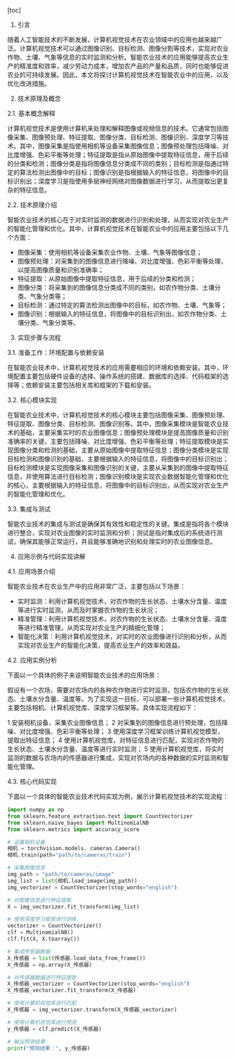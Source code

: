 
[toc]                    
                
                
1. 引言

随着人工智能技术的不断发展，计算机视觉技术在农业领域中的应用也越来越广泛。计算机视觉技术可以通过图像识别、目标检测、图像分割等技术，实现对农业作物、土壤、气象等信息的实时监测和分析。智能农业技术的应用能够提高农业生产的精准度和效率，减少劳动力成本，增加农产品的产量和品质，同时也能够促进农业的可持续发展。因此，本文将探讨计算机视觉技术在智能农业中的应用，以及优化改进措施。

2. 技术原理及概念

2.1. 基本概念解释

计算机视觉技术是使用计算机来处理和解释图像或视频信息的技术。它通常包括图像采集、图像预处理、特征提取、图像分类、目标检测、图像识别、深度学习等技术。其中，图像采集是指使用相机等设备采集图像信息；图像预处理包括降噪、对比度增强、色彩平衡等处理；特征提取是指从原始图像中提取特征信息，用于后续的分类和检测；图像分类是指将图像信息分类成不同的类别；目标检测是指通过特定的算法检测出图像中的目标；图像识别是指根据输入的特征信息，将图像中的目标识别出；深度学习是指使用多层神经网络对图像数据进行学习，从而提取出更复杂的特征信息。

2.2. 技术原理介绍

智能农业技术的核心在于对实时监测的数据进行识别和处理，从而实现对农业生产的智能化管理和优化。其中，计算机视觉技术在智能农业中的应用主要包括以下几个方面：

- 图像采集：使用相机等设备采集农业作物、土壤、气象等图像信息；
- 图像预处理：对采集到的图像信息进行降噪、对比度增强、色彩平衡等处理，以提高图像质量和识别准确率；
- 特征提取：从原始图像中提取特征信息，用于后续的分类和检测；
- 图像分类：将采集到的图像信息分类成不同的类别，如农作物分类、土壤分类、气象分类等；
- 目标检测：通过特定的算法检测出图像中的目标，如农作物、土壤、气象等；
- 图像识别：根据输入的特征信息，将图像中的目标识别出，如农作物分类、土壤分类、气象分类等。

3. 实现步骤与流程

3.1. 准备工作：环境配置与依赖安装

在智能农业技术中，计算机视觉技术的应用需要相应的环境和依赖安装。其中，环境配置主要包括硬件设备的选择、操作系统的搭建、数据库的选择、代码框架的选择等；依赖安装主要包括相关库和框架的下载和安装。

3.2. 核心模块实现

在智能农业技术中，计算机视觉技术的核心模块主要包括图像采集、图像预处理、特征提取、图像分类、目标检测、图像识别等。其中，图像采集模块是智能农业技术的基础，主要采集实时的农业图像信息；图像预处理模块是提高图像质量和识别准确率的关键，主要包括降噪、对比度增强、色彩平衡等处理；特征提取模块是实现图像分类和检测的基础，主要从原始图像中提取特征信息；图像分类模块是实现目标检测和图像识别的基础，主要根据输入的特征信息，将图像中的目标识别出；目标检测模块是实现图像采集和图像识别的关键，主要从采集到的图像中提取特征信息，并使用算法进行目标检测；图像识别模块是实现农业数据智能化管理和优化的核心，主要根据输入的特征信息，将图像中的目标识别出，从而实现对农业生产的智能化管理和优化。

3.3. 集成与测试

智能农业技术的集成与测试是确保其有效性和稳定性的关键。集成是指将各个模块进行整合，实现对农业图像的实时监测和分析；测试是指对集成后的系统进行测试，确保其能够正常运行，并且能够准确地识别和处理实时的农业图像信息。

4. 应用示例与代码实现讲解

4.1. 应用场景介绍

智能农业技术在农业生产中的应用非常广泛，主要包括以下场景：

- 实时监测：利用计算机视觉技术，对农作物的生长状态、土壤水分含量、温度等进行实时监测，从而及时掌握农作物的生长状况；
- 精准管理：利用计算机视觉技术，对农作物的生长状态、土壤水分含量、温度等进行精准管理，从而实现对农业生产的精细化管理；
- 智能化决策：利用计算机视觉技术，对实时的农业图像进行识别和分析，从而实现对农业生产的智能化决策，提高农业生产的效率和效益。

4.2. 应用实例分析

下面以一个具体的例子来说明智能农业技术的应用场景：

假设有一个农场，需要对农场内的各种农作物进行实时监测，包括农作物的生长状态、土壤水分含量、温度等。为了实现这一目标，可以部署一些计算机视觉技术，主要包括相机、计算机视觉库、深度学习框架等。具体实现流程如下：

1 安装相机设备，采集农业图像信息；
2 对采集到的图像信息进行预处理，包括降噪、对比度增强、色彩平衡等处理；
3 使用深度学习框架训练计算机视觉模型，提取出特征信息；
4 使用计算机视觉库，对特征信息进行匹配，实现对农作物的生长状态、土壤水分含量、温度等进行实时监测；
5 使用计算机视觉库，将实时监测的数据与农场内的传感器进行集成，实现对农场内的各种数据的实时监测和智能化管理。

4.3. 核心代码实现

下面以一个具体的智能农业技术代码实现为例，展示计算机视觉技术的实现流程：

```python
import numpy as np
from sklearn.feature_extraction.text import CountVectorizer
from sklearn.naive_bayes import MultinomialNB
from sklearn.metrics import accuracy_score

# 设置相机设备
相机 = torchvision.models. cameras.Camera()
相机.train(path="path/to/cameras/train")

# 采集图像信息
img_path = "path/to/cameras/image"
img_list = list(相机.load_image(img_path))
img_vectorizer = CountVectorizer(stop_words="english")

# 对图像信息进行特征提取
X = img_vectorizer.fit_transform(img_list)

# 使用深度学习框架进行训练
vectorizer = CountVectorizer()
clf = MultinomialNB()
clf.fit(X, X.toarray())

# 集成传感器数据
X_传感器 = list(传感器.load_data_from_frame())
X_传感器 = np.array(X_传感器)

# 对传感器数据进行特征提取
X_传感器_vectorizer = CountVectorizer(stop_words="english")
X_传感器_vectorizer.fit_transform(X_传感器)

# 使用计算机视觉库进行匹配
X_传感器 = img_vectorizer.transform(X_传感器_vectorizer)

# 使用计算机视觉库进行预测
y_传感器 = clf.predict(X_传感器)

# 输出预测结果
print("预测结果：", y_传感器)
```

